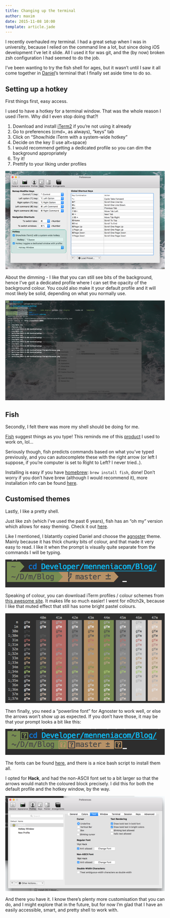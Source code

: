 ```yaml
---
title: Changing up the terminal
author: maxim
date: 2015-11-08 10:00
template: article.jade
---
```


I recently overhauled my terminal. I had a great setup when I was in university, because I relied on the command line a lot, but since doing iOS development I’ve let it slide. All I used it for was git, and the (by now) broken zsh configuration I had seemed to do the job.

I’ve been wanting to try the fish shell for ages, but it wasn’t until I saw it all come together in [Daniel](http://twitter.com/daniel1of1)’s terminal that I finally set aside time to do so. 


## Setting up a hotkey

First things first, easy access. 

I used to have a hotkey for a terminal window. That was the whole reason I used iTerm. Why did I even stop doing that?!

1. Download and install [iTerm2](https://www.iterm2.com) if you’re not using it already
2. Go to preferences (cmd+, as always), “keys” tab
3. Click on “Show/hide iTerm with a system-wide hotkey”
4. Decide on the key (I use alt+space)
3. I would recommend getting a dedicated profile so you can dim the background appropriately
5. Try it!
6. Prettify to your liking under profiles

![](itermpreferences.png)

About the dimming - I like that you can still see bits of the background, hence I’ve got a dedicated profile where I can set the opacity of the background colour. You could also make it your default profile and it will most likely be solid, depending on what you normally use.

![](dimmedview.png)

## Fish

Secondly, I felt there was more my shell should be doing for me. 

[Fish](http://fishshell.com) suggest things as you type! This reminds me of this [product](http://fishshell.com) I used to work on, lol...

Seriously though, fish predicts commands based on what you’ve typed previously, and you can autocomplete these with the right arrow (or left I suppose, if you’re computer is set to Right to Left? I never tried..).

Installing is easy if you have [homebrew](http://brew.sh): `brew install fish`, done! Don’t worry if you don’t have brew (although I would recommend it), more installation info can be found [here](http://fishshell.com).

## Customised themes

Lastly, I like a pretty shell.

Just like zsh (which I’ve used the past 6 years), fish has an “oh my” version which allows for easy theming. Check it out [here](https://github.com/oh-my-fish/oh-my-fish). 

Like I mentioned, I blatantly copied Daniel and choose the [agnoster](https://github.com/oh-my-fish/oh-my-fish/blob/master/docs/Themes.md#agnoster) theme. Mainly because it has thick chunky bits of colour, and that made it very easy to read. I like it when the prompt is visually quite separate from the commands I will be typing.

![](prompt.png)

Speaking of colour, you can download iTerm profiles / colour schemes from [this awesome site](https://github.com/oh-my-fish/oh-my-fish/blob/master/docs/Themes.md#agnoster). It makes life so much easier! I went for n0tch2k, because I like that muted effect that still has some bright pastel colours. 

![n0tch2k](https://github.com/mbadolato/iTerm2-Color-Schemes/raw/master/screenshots/n0tch2k.png)

Then finally, you need a “powerline font” for Agnoster to work well, or else the arrows won’t show up as expected. If you don’t have those, it may be that your prompt looks a bit like this:

![](brokenprompt.png)

The fonts can be found [here](https://github.com/powerline/fonts), and there is a nice bash script to install them all. 

I opted for **Hack**, and had the non-ASCII font set to a bit larger so that the arrows would match the coloured block precisely. I did this for both the default profile and the hotkey window, by the way. 

![](fontsettings.png)


And there you have it. I know there’s plenty more customisation that you can do, and I might explore that in the future, but for now I’m glad that I have an easily accessible, smart, and pretty shell to work with.

